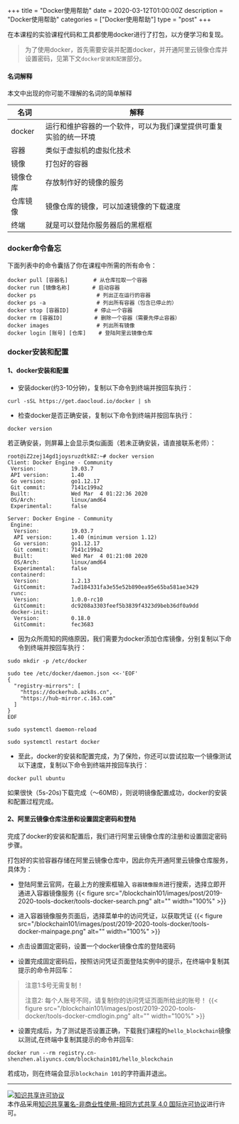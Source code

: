 +++
title = "Docker使用帮助"
date = 2020-03-12T01:00:00Z
description = "Docker使用帮助"
categories = ["Docker使用帮助"]
type = "post"
+++

在本课程的实验课程代码和工具都使用docker进行了打包，以方便学习和复现。
> 为了使用docker，首先需要安装并配置docker，并开通阿里云镜像仓库并设置密码，见第下文`docker安装和配置`部分。
#### 名词解释
本文中出现的你可能不理解的名词的简单解释

|名词 |解释 |
| ---|--- |
|docker | 运行和维护容器的一个软件，可以为我们课堂提供可重复实验的统一环境|
|容器|类似于虚拟机的虚拟化技术|
|镜像|打包好的容器|
| 镜像仓库|存放制作好的镜像的服务 |
|仓库镜像|镜像仓库的镜像，可以加速镜像的下载速度|
|终端|就是可以登陆你服务器后的黑框框|

### docker命令备忘
下面列表中的命令囊括了你在课程中所需的所有命令：
```
docker pull [容器名]        # 从仓库拉取一个容器
docker run [镜像名称]       # 启动容器
docker ps                   # 列出正在运行的容器
docker ps -a                # 列出所有容器（包含已停止的） 
docker stop [容器ID]        # 停止一个容器
docker rm [容器ID]          # 删除一个容器（需要先停止容器）
docker images               # 列出所有镜像
docker login [账号] [仓库]    # 登陆阿里云镜像仓库
```

### docker安装和配置
#### 1、docker安装和配置
- 安装docker(约3-10分钟)，复制以下命令到终端并按回车执行：
```
curl -sSL https://get.daocloud.io/docker | sh
```
- 检查docker是否正确安装，复制以下命令到终端并按回车执行：
```
docker version
```
若正确安装，则屏幕上会显示类似画面（若未正确安装，请直接联系老师）：
```
root@iZ2zej14gd1joysruzdtk8Z:~# docker version
Client: Docker Engine - Community
 Version:           19.03.7
 API version:       1.40
 Go version:        go1.12.17
 Git commit:        7141c199a2
 Built:             Wed Mar  4 01:22:36 2020
 OS/Arch:           linux/amd64
 Experimental:      false

Server: Docker Engine - Community
 Engine:
  Version:          19.03.7
  API version:      1.40 (minimum version 1.12)
  Go version:       go1.12.17
  Git commit:       7141c199a2
  Built:            Wed Mar  4 01:21:08 2020
  OS/Arch:          linux/amd64
  Experimental:     false
 containerd:
  Version:          1.2.13
  GitCommit:        7ad184331fa3e55e52b890ea95e65ba581ae3429
 runc:
  Version:          1.0.0-rc10
  GitCommit:        dc9208a3303feef5b3839f4323d9beb36df0a9dd
 docker-init:
  Version:          0.18.0
  GitCommit:        fec3683
```
- 因为众所周知的网络原因，我们需要为docker添加仓库镜像，分别复制以下命令到终端并按回车执行：
```
sudo mkdir -p /etc/docker
```
```
sudo tee /etc/docker/daemon.json <<-'EOF'
{
  "registry-mirrors": [
    "https://dockerhub.azk8s.cn",
    "https://hub-mirror.c.163.com"
  ]
}
EOF
```
```
sudo systemctl daemon-reload
```
```
sudo systemctl restart docker
```
- 至此，docker的安装和配置完成，为了保险，你还可以尝试拉取一个镜像测试以下速度，复制以下命令到终端并按回车执行：
```
docker pull ubuntu
```
如果很快（5s-20s)下载完成（～60MB），则说明镜像配置成功，docker的安装和配置过程完成。

#### 2、阿里云镜像仓库注册和设置固定密码和登陆
完成了docker的安装和配置后，我们进行阿里云镜像仓库的注册和设置固定密码步骤。

打包好的实验容器存储在阿里云镜像仓库中，因此你先开通阿里云镜像仓库服务，具体为：

- 登陆阿里云官网，在最上方的搜索框输入 `容器镜像服务`进行搜索，选择立即开通进入容器镜像服务
{{< figure src="/blockchain101/images/post/2019-2020-tools-docker/tools-docker-search.png"  alt="" width="100%"  >}}

- 进入容器镜像服务页面后，选择菜单中的访问凭证，以获取凭证
{{< figure src="/blockchain101/images/post/2019-2020-tools-docker/tools-docker-mainpage.png"  alt="" width="100%"  >}}

- 点击设置固定密码，设置一个docker镜像仓库的登陆密码

- 设置完成固定密码后，按照访问凭证页面登陆实例中的提示，在终端中复制其提示的命令并回车：
> 注意1:$号无需复制！
>
> 注意2: 每个人账号不同，请复制你的访问凭证页面所给出的账号！
{{< figure src="/blockchain101/images/post/2019-2020-tools-docker/tools-docker-cmdlogin.png"  alt="" width="100%"  >}}

- 设置完成后，为了测试是否设置正确，下载我们课程的`hello_blockchain`镜像以测试,在终端中复制其提示的命令并回车:
```
docker run --rm registry.cn-shenzhen.aliyuncs.com/blockchain101/hello_blockchain
```
若成功，则在终端会显示`blockchain 101`的字符画并退出。

---
<a rel="license" href="http://creativecommons.org/licenses/by-nc-sa/4.0/"><img alt="知识共享许可协议" style="border-width:0" src="https://i.creativecommons.org/l/by-nc-sa/4.0/88x31.png" /></a><br />本作品采用<a rel="license" href="http://creativecommons.org/licenses/by-nc-sa/4.0/">知识共享署名-非商业性使用-相同方式共享 4.0 国际许可协议</a>进行许可。

